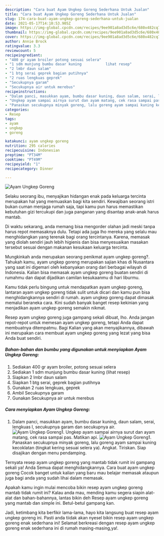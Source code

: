 ```yaml
---
description: "Cara buat Ayam Ungkep Goreng Sederhana Untuk Jualan"
title: "Cara buat Ayam Ungkep Goreng Sederhana Untuk Jualan"
slug: 174-cara-buat-ayam-ungkep-goreng-sederhana-untuk-jualan
date: 2021-05-17T14:10:53.905Z
image: https://img-global.cpcdn.com/recipes/9ee901a8ad3d5c6e/680x482cq70/ayam-ungkep-goreng-foto-resep-utama.jpg
thumbnail: https://img-global.cpcdn.com/recipes/9ee901a8ad3d5c6e/680x482cq70/ayam-ungkep-goreng-foto-resep-utama.jpg
cover: https://img-global.cpcdn.com/recipes/9ee901a8ad3d5c6e/680x482cq70/ayam-ungkep-goreng-foto-resep-utama.jpg
author: Annie Brock
ratingvalue: 3.3
reviewcount: 5
recipeingredient:
- "400 gr ayam broiler potong sesuai selera"
- "1 sdm munjung bumbu dasar kuning           lihat resep"
- "2 lmbr daun salam"
- "1 btg serai geprek bagian putihnya"
- "2 ruas lengkuas geprek"
- "Secukupnya garam"
- "Secukupnya air untuk merebus"
recipeinstructions:
- "Dalam panci, masukkan ayam, bumbu dasar kuning, daun salam, serai, lengkuas l, secukupnya garam dan secukupnya air."
- "Ungkep ayam sampai airnya surut dan ayam matang, cek rasa sampai pas. Matikan api."
- "Panaskan secukupnya minyak goreng, lalu goreng ayam sampai kuning kecoklatan (tingkat kering sesuai selera ya). Angkat. Tiriskan. Siap disajikan dengan menu pendamping."
categories:
- Resep
tags:
- ayam
- ungkep
- goreng

katakunci: ayam ungkep goreng 
nutrition: 295 calories
recipecuisine: Indonesian
preptime: "PT34M"
cooktime: "PT49M"
recipeyield: "1"
recipecategory: Dinner

---
```



![Ayam Ungkep Goreng](https://img-global.cpcdn.com/recipes/9ee901a8ad3d5c6e/680x482cq70/ayam-ungkep-goreng-foto-resep-utama.jpg)

Selaku seorang ibu, menyajikan hidangan enak pada keluarga tercinta merupakan hal yang memuaskan bagi kita sendiri. Kewajiban seorang istri bukan cuman menjaga rumah saja, tapi kamu pun harus memastikan kebutuhan gizi tercukupi dan juga panganan yang disantap anak-anak harus mantab.

Di waktu  sekarang, anda memang bisa mengorder olahan jadi meski tanpa harus repot memasaknya dulu. Tetapi ada juga lho mereka yang selalu mau menghidangkan yang terenak bagi orang tercintanya. Karena, memasak yang diolah sendiri jauh lebih higienis dan bisa menyesuaikan masakan tersebut sesuai dengan makanan kesukaan keluarga tercinta. 



Mungkinkah anda merupakan seorang penikmat ayam ungkep goreng?. Tahukah kamu, ayam ungkep goreng merupakan sajian khas di Nusantara yang saat ini digemari oleh kebanyakan orang dari berbagai wilayah di Indonesia. Kalian bisa memasak ayam ungkep goreng buatan sendiri di rumahmu dan dapat dijadikan camilan kesukaanmu di hari liburmu.

Kamu tidak perlu bingung untuk mendapatkan ayam ungkep goreng, lantaran ayam ungkep goreng tidak sulit untuk dicari dan kamu pun bisa menghidangkannya sendiri di rumah. ayam ungkep goreng dapat dimasak memalui beraneka cara. Kini sudah banyak banget resep kekinian yang menjadikan ayam ungkep goreng semakin nikmat.

Resep ayam ungkep goreng juga gampang sekali dibuat, lho. Anda jangan repot-repot untuk memesan ayam ungkep goreng, tetapi Anda dapat membuatnya ditempatmu. Bagi Kalian yang akan menyajikannya, dibawah ini merupakan cara membuat ayam ungkep goreng yang lezat yang bisa Anda buat sendiri.

<!--inarticleads1-->

##### Bahan-bahan dan bumbu yang digunakan untuk menyiapkan Ayam Ungkep Goreng:

1. Sediakan 400 gr ayam broiler, potong sesuai selera
1. Sediakan 1 sdm munjung bumbu dasar kuning           (lihat resep)
1. Siapkan 2 lmbr daun salam
1. Siapkan 1 btg serai, geprek bagian putihnya
1. Gunakan 2 ruas lengkuas, geprek
1. Ambil Secukupnya garam
1. Gunakan Secukupnya air untuk merebus




<!--inarticleads2-->

##### Cara menyiapkan Ayam Ungkep Goreng:

1. Dalam panci, masukkan ayam, bumbu dasar kuning, daun salam, serai, lengkuas l, secukupnya garam dan secukupnya air.
<img src="https://img-global.cpcdn.com/steps/1e53b7d28cdb1fc0/160x128cq70/ayam-ungkep-goreng-langkah-memasak-1-foto.jpg" alt="Ayam Ungkep Goreng">1. Ungkep ayam sampai airnya surut dan ayam matang, cek rasa sampai pas. Matikan api.
<img src="https://img-global.cpcdn.com/steps/9db42e69583c7ac2/160x128cq70/ayam-ungkep-goreng-langkah-memasak-2-foto.jpg" alt="Ayam Ungkep Goreng">1. Panaskan secukupnya minyak goreng, lalu goreng ayam sampai kuning kecoklatan (tingkat kering sesuai selera ya). Angkat. Tiriskan. Siap disajikan dengan menu pendamping.




Ternyata resep ayam ungkep goreng yang mantab tidak rumit ini gampang sekali ya! Anda Semua dapat menghidangkannya. Cara buat ayam ungkep goreng Cocok banget untuk kalian yang baru mau belajar memasak ataupun juga bagi anda yang sudah lihai dalam memasak.

Apakah kamu ingin mulai mencoba bikin resep ayam ungkep goreng mantab tidak rumit ini? Kalau anda mau, mending kamu segera siapin alat-alat dan bahan-bahannya, lantas bikin deh Resep ayam ungkep goreng yang mantab dan simple ini. Betul-betul gampang kan. 

Jadi, ketimbang kita berfikir lama-lama, hayo kita langsung buat resep ayam ungkep goreng ini. Pasti anda tiidak akan nyesel bikin resep ayam ungkep goreng enak sederhana ini! Selamat berkreasi dengan resep ayam ungkep goreng enak sederhana ini di rumah masing-masing,ya!.

